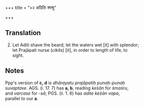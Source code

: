 +++
title = "०२ अदितिः श्मश्रु"

+++
## Translation
2. Let Aditi shave the beard; let the waters wet \[it\] with splendor;  
let Prajāpati nurse (*cikits*) \[it\], in order to length of life, to  
sight.

## Notes
Ppp's version of **c, d** is *dhārayatu prajāpatiḥ punaḥ-punaḥ  
suvaptave*. AGS. (i. 17. 7) has **a, b**, reading *keśān* for *śmaśru*,  
and *varcase* for *-sā*; PGS. (ii. 1. 6) has *adite keśān vapa*,  
parallel to our **a**.

